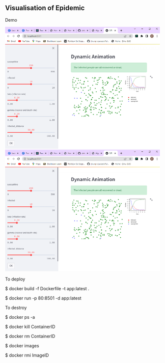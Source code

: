 ## Visualisation of Epidemic

Demo

<img src="Screenshot1.png" width=900px >

<img src="Screenshot1.png" width=900px >

To deploy

$ docker build -f Dockerfile -t app:latest .

$ docker run -p 80:8501 -d app:latest



To destroy

$ docker ps -a

$ docker kill ContainerID

$ docker rm ContainerID

$ docker images

$ docker rmi ImageID
